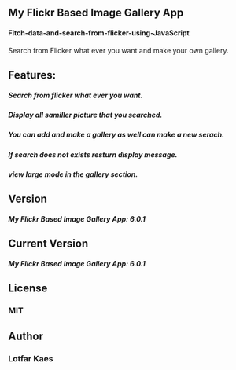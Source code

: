 ## My Flickr Based Image Gallery App

#### Fitch-data-and-search-from-flicker-using-JavaScript
Search from Flicker what ever you want and make your own gallery.

## Features:

##### Search from flicker what ever you want.
##### Display all samiller picture that you searched.
##### You can add and make a gallery as well can make a new serach.
##### If search does not exists resturn display message.
##### view large mode in the gallery section.

## Version
##### My Flickr Based Image Gallery App: 6.0.1
## Current Version
##### My Flickr Based Image Gallery App: 6.0.1 
## License
### MIT
## Author
### Lotfar Kaes

